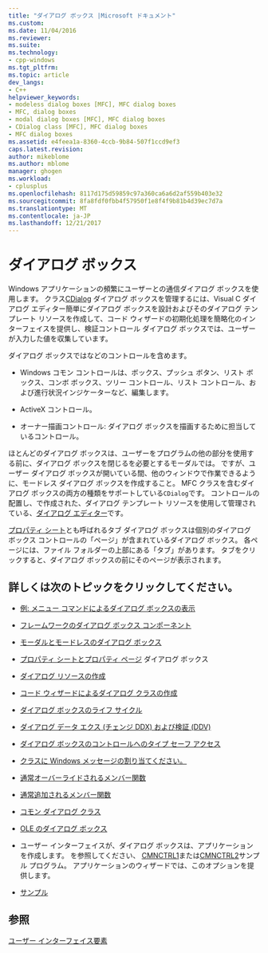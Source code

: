 ```yaml
---
title: "ダイアログ ボックス |Microsoft ドキュメント"
ms.custom: 
ms.date: 11/04/2016
ms.reviewer: 
ms.suite: 
ms.technology:
- cpp-windows
ms.tgt_pltfrm: 
ms.topic: article
dev_langs:
- C++
helpviewer_keywords:
- modeless dialog boxes [MFC], MFC dialog boxes
- MFC, dialog boxes
- modal dialog boxes [MFC], MFC dialog boxes
- CDialog class [MFC], MFC dialog boxes
- MFC dialog boxes
ms.assetid: e4feea1a-8360-4ccb-9b84-507f1ccd9ef3
caps.latest.revision: 
author: mikeblome
ms.author: mblome
manager: ghogen
ms.workload:
- cplusplus
ms.openlocfilehash: 8117d175d59859c97a360ca6a6d2af559b403e32
ms.sourcegitcommit: 8fa8fdf0fbb4f57950f1e8f4f9b81b4d39ec7d7a
ms.translationtype: MT
ms.contentlocale: ja-JP
ms.lasthandoff: 12/21/2017
---
```

# <a name="dialog-boxes"></a>ダイアログ ボックス
Windows アプリケーションの頻繁にユーザーとの通信ダイアログ ボックスを使用します。 クラス[CDialog](../mfc/reference/cdialog-class.md)  ダイアログ ボックスを管理するには、Visual C ダイアログ エディター簡単にダイアログ ボックスを設計およびそのダイアログ テンプレート リソースを作成して、コード ウィザードの初期化処理を簡略化のインターフェイスを提供し、検証コントロール ダイアログ ボックスでは、ユーザーが入力した値を収集しています。  
  
 ダイアログ ボックスではなどのコントロールを含めます。  
  
-   Windows コモン コントロールは、ボックス、プッシュ ボタン、リスト ボックス、コンボ ボックス、ツリー コントロール、リスト コントロール、および進行状況インジケーターなど、編集します。  
  
-   ActiveX コントロール。  
  
-   オーナー描画コントロール: ダイアログ ボックスを描画するために担当しているコントロール。  
  
 ほとんどのダイアログ ボックスは、ユーザーをプログラムの他の部分を使用する前に、ダイアログ ボックスを閉じるを必要とするモーダルでは。 ですが、ユーザー ダイアログ ボックスが開いている間、他のウィンドウで作業できるように、モードレス ダイアログ ボックスを作成すること。 MFC クラスを含むダイアログ ボックスの両方の種類をサポートしている`CDialog`です。 コントロールの配置し、で作成された、ダイアログ テンプレート リソースを使用して管理されている、[ダイアログ エディター](../windows/dialog-editor.md)です。  
  
 [プロパティ シート](../mfc/property-sheets-mfc.md)とも呼ばれるタブ ダイアログ ボックスは個別のダイアログ ボックス コントロールの「ページ」が含まれているダイアログ ボックス。 各ページには、ファイル フォルダーの上部にある「タブ」があります。 タブをクリックすると、ダイアログ ボックスの前にそのページが表示されます。  
  
## <a name="what-do-you-want-to-know-more-about"></a>詳しくは次のトピックをクリックしてください。  
  
-   [例: メニュー コマンドによるダイアログ ボックスの表示](../mfc/example-displaying-a-dialog-box-via-a-menu-command.md)  
  
-   [フレームワークのダイアログ ボックス コンポーネント](../mfc/dialog-box-components-in-the-framework.md)  
  
-   [モーダルとモードレスのダイアログ ボックス](../mfc/modal-and-modeless-dialog-boxes.md)  
  
-   [プロパティ シートとプロパティ ページ](../mfc/property-sheets-and-property-pages-mfc.md) ダイアログ ボックス  
  
-   [ダイアログ リソースの作成](../mfc/creating-the-dialog-resource.md)  
  
-   [コード ウィザードによるダイアログ クラスの作成](../mfc/creating-a-dialog-class-with-code-wizards.md)  
  
-   [ダイアログ ボックスのライフ サイクル](../mfc/life-cycle-of-a-dialog-box.md)  
  
-   [ダイアログ データ エクス (チェンジ DDX) および検証 (DDV)](../mfc/dialog-data-exchange-and-validation.md)  
  
-   [ダイアログ ボックスのコントロールへのタイプ セーフ アクセス](../mfc/type-safe-access-to-controls-in-a-dialog-box.md)  
  
-   [クラスに Windows メッセージの割り当てください。](../mfc/mapping-windows-messages-to-your-class.md)  
  
-   [通常オーバーライドされるメンバー関数](../mfc/commonly-overridden-member-functions.md)  
  
-   [通常追加されるメンバー関数](../mfc/commonly-added-member-functions.md)  
  
-   [コモン ダイアログ クラス](../mfc/common-dialog-classes.md)  
  
-   [OLE のダイアログ ボックス](../mfc/dialog-boxes-in-ole.md)  
  
-   ユーザー インターフェイスが、ダイアログ ボックスは、アプリケーションを作成します。 を参照してください、 [CMNCTRL1](../visual-cpp-samples.md)または[CMNCTRL2](../visual-cpp-samples.md)サンプル プログラム。 アプリケーションのウィザードでは、このオプションを提供します。  
  
-   [サンプル](../mfc/dialog-sample-list.md)  
  
## <a name="see-also"></a>参照  
 [ユーザー インターフェイス要素](../mfc/user-interface-elements-mfc.md)
